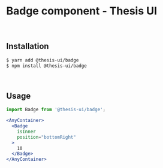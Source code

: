 # Badge component - Thesis UI

<br />

## Installation

```sh
$ yarn add @thesis-ui/badge
$ npm install @thesis-ui/badge
```

<br />

## Usage

```jsx
import Badge from '@thesis-ui/badge';

<AnyContainer>
  <Badge
    isInner
    position="bottomRight"
  >
    10
  </Badge>
</AnyContainer>
```

<br />
